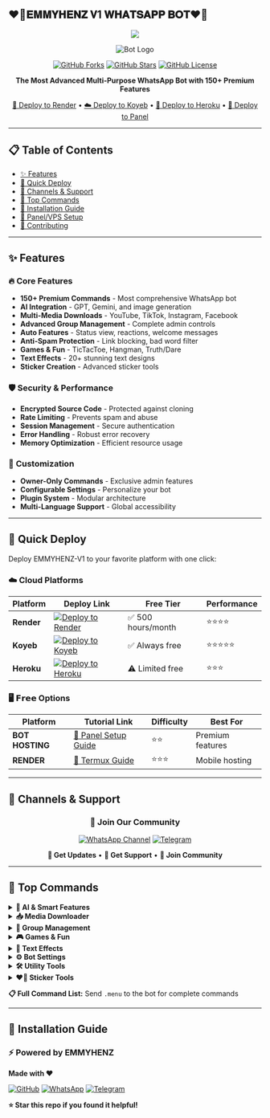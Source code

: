 ## ❤️‍🔥𝐄𝐌𝐌𝐘𝐇𝐄𝐍𝐙 𝐕1 𝐖𝐇𝐀𝐓𝐒𝐀𝐏𝐏 𝐁𝐎𝐓❤️‍🔥

<p align="center">
  <a href="https://github.com/emmyhenz">
    <img src="https://readme-typing-svg.herokuapp.com?size=24&color=00a2ff&center=true&vCenter=true&width=600&lines=EMMYHENZ+V1+WHATSAPP+BOT;FREE-FAST+WHATSAPP+BOT;CREATED+BY+EMMYHENZ;MULTI+DEVICE+WHATSAPP+BOT!">
  </a>
</p>


<div align="center">

![Bot Logo](https://files.catbox.moe/1g7zwq.jpg)

[![GitHub Forks](https://img.shields.io/github/forks/emmyhenz/EMMYHENZ-V1?style=for-the-badge&color=blue)](https://github.com/emmyhenz/EMMYHENZ-V1/fork)
[![GitHub Stars](https://img.shields.io/github/stars/emmyhenz/EMMYHENZ-V1?style=for-the-badge&color=yellow)](https://github.com/emmyhenz/EMMYHENZ-V1/stargazers)
[![GitHub License](https://img.shields.io/github/license/emmyhenz/EMMYHENZ-V1?style=for-the-badge&color=green)](https://github.com/emmyhenz/EMMYHENZ-V1/blob/main/LICENSE)

**The Most Advanced Multi-Purpose WhatsApp Bot with 150+ Premium Features**

[🚀 Deploy to Render](https://render.com) • [☁️ Deploy to Koyeb](https://koyeb.com) • [🔵 Deploy to Heroku](https://heroku.com) • [🎯 Deploy to Panel](https://bot-hosting.net)

</div>

---

## 📋 Table of Contents

- [✨ Features](#-features)
- [🚀 Quick Deploy](#-quick-deploy)
- [📱 Channels & Support](#-channels--support)
- [🎯 Top Commands](#-top-commands)
- [📖 Installation Guide](#-installation-guide)
- [🔧 Panel/VPS Setup](#-panelvps-setup)
- [🤝 Contributing](#-contributing)

---

## ✨ Features

### 🔥 **Core Features**
- **150+ Premium Commands** - Most comprehensive WhatsApp bot
- **AI Integration** - GPT, Gemini, and image generation
- **Multi-Media Downloads** - YouTube, TikTok, Instagram, Facebook
- **Advanced Group Management** - Complete admin controls
- **Auto Features** - Status view, reactions, welcome messages
- **Anti-Spam Protection** - Link blocking, bad word filter
- **Games & Fun** - TicTacToe, Hangman, Truth/Dare
- **Text Effects** - 20+ stunning text designs
- **Sticker Creation** - Advanced sticker tools

### 🛡️ **Security & Performance**
- **Encrypted Source Code** - Protected against cloning
- **Rate Limiting** - Prevents spam and abuse  
- **Session Management** - Secure authentication
- **Error Handling** - Robust error recovery
- **Memory Optimization** - Efficient resource usage

### 🎨 **Customization**
- **Owner-Only Commands** - Exclusive admin features
- **Configurable Settings** - Personalize your bot
- **Plugin System** - Modular architecture
- **Multi-Language Support** - Global accessibility

---

## 🚀 Quick Deploy

Deploy EMMYHENZ-V1 to your favorite platform with one click:

### ☁️ **Cloud Platforms**

| Platform | Deploy Link | Free Tier | Performance |
|----------|-------------|-----------|-------------|
| **Render** | [![Deploy to Render](https://render.com/images/deploy-to-render-button.svg)](https://github.com/emmyhenz/EMMYHENZ-V1) | ✅ 500 hours/month | ⭐⭐⭐⭐ |
| **Koyeb** | [![Deploy to Koyeb](https://www.koyeb.com/static/images/deploy/button.svg)](https://github.com/emmyhenz/EMMYHENZ-V1) | ✅ Always free | ⭐⭐⭐⭐⭐ |
| **Heroku** | [![Deploy to Heroku](https://www.herokucdn.com/deploy/button.svg)](https://github.com/emmyhenz/EMMYHENZ-V1) | ⚠️ Limited free | ⭐⭐⭐ |

### 🖥️ **𝗙𝗿𝗲𝗲 Options**

| Platform | Tutorial Link | Difficulty | Best For |
|----------|---------------|-----------|----------|
| **BOT HOSTING** | [📖 Panel Setup Guide](https://t.me/cyber_xph/189) | ⭐⭐ | Premium features |
| **RENDER** | [📱 Termux Guide](https://t.me/cyber_xph/190) | ⭐⭐⭐ | Mobile hosting |

---

## 📱 Channels & Support

<div align="center">

### 🌟 **Join Our Community**

[![WhatsApp Channel](https://img.shields.io/badge/WhatsApp-Channel-25D366?style=for-the-badge&logo=whatsapp)](https://whatsapp.com/channel/0029VangYOt96H4JhFarL10C)
[![Telegram](https://img.shields.io/badge/Telegram-Support-0088cc?style=for-the-badge&logo=telegram)](https://t.me/cyber_xph)

**🔔 Get Updates** • **💬 Get Support** • **🤝 Join Community**

</div>

---

## 🎯 Top Commands

<details>
<summary><b>🤖 AI & Smart Features</b></summary>

```
• .gpt [text] - ChatGPT AI responses
• .gemini [text] - Google Gemini AI  
• .imagine [prompt] - AI image generation
• .flux [prompt] - Advanced image creation
```
</details>

<details>
<summary><b>📥 Media Downloader</b></summary>

```
• .play [song] - Download music from YouTube
• .tiktok [url] - Download TikTok videos
• .instagram [url] - Download Instagram media
• .facebook [url] - Download Facebook videos
• .ytmp4 [url] - Download YouTube videos
```
</details>

<details>
<summary><b>👥 Group Management</b></summary>

```
• .ban @user - Ban user from group
• .promote @user - Make user admin
• .mute @user - Mute user messages
• .antilink on/off - Toggle link protection
• .welcome on/off - Toggle welcome messages
• .tag [text] - Tag all members
```
</details>

<details>
<summary><b>🎮 Games & Fun</b></summary>

```
• .tictactoe - Play TicTacToe game
• .hangman - Word guessing game
• .truth - Get truth questions
• .dare - Get dare challenges
• .8ball [question] - Magic 8-ball
```
</details>

<details>
<summary><b>🎨 Text Effects</b></summary>

```
• .fire [text] - Fire text effect
• .neon [text] - Neon glow effect  
• .matrix [text] - Matrix style
• .thunder [text] - Lightning effect
• .glitch [text] - Glitch effect
```
</details>

<details>
<summary><b>⚙️ Bot Settings</b></summary>

```
• .mode public/private - Change bot mode
• .autostatus on/off - Auto view statuses
• .autoreact on/off - Auto react messages
• .antidelete on/off - Prevent message deletion
```
</details>

<details>
<summary><b>🛠️ Utility Tools</b></summary>

```
• .weather [city] - Get weather info
• .tts [text] - Text to speech
• .lyrics [song] - Get song lyrics
• .news - Latest news updates
• .ss [url] - Take website screenshot
```
</details>

<details>
<summary><b>❤️‍🔥 Sticker Tools</b></summary>

```
• .sticker - Convert image to sticker
• .take [author]|[pack] - Change sticker info
• .emojimix [emoji1+emoji2] - Mix emojis
• .blur - Blur image effect
```
</details>

**📋 Full Command List:** Send `.menu` to the bot for complete commands

---

## 📖 Installation Guide


### ⚡ **Powered by EMMYHENZ**

**Made with ❤️**

[![GitHub](https://img.shields.io/badge/GitHub-100000?style=for-the-badge&logo=github&logoColor=white)](https://github.com/emmyhenz)
[![WhatsApp](https://img.shields.io/badge/WhatsApp-25D366?style=for-the-badge&logo=whatsapp&logoColor=white)](https://whatsapp.com/channel/0029VangYOt96H4JhFarL10C)
[![Telegram](https://img.shields.io/badge/Telegram-2CA5E0?style=for-the-badge&logo=telegram&logoColor=white)](https://t.me/cyber_xph)

**⭐ Star this repo if you found it helpful!**

</div>
